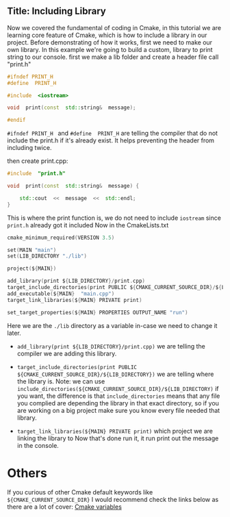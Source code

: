 ﻿## Title: Including Library
Now we covered the fundamental of coding in Cmake, in this tutorial we are learning core feature of Cmake, which is how to include a library in our project. Before demonstrating of how it works, first we need to make our own library. In this example we're going to build a custom, library to print string to our console.
first we make a lib folder and create a header file call "print.h"
```cpp
#ifndef PRINT_H
#define  PRINT_H

#include  <iostream>

void  print(const  std::string&  message);

#endif
```
`#ifndef PRINT_H
` and `#define  PRINT_H` are telling the compiler that do not include the print.h if it's already exist. It helps preventing the header from including twice.

then create print.cpp:
```cpp
#include  "print.h"

void  print(const  std::string&  message) {

	std::cout  <<  message  <<  std::endl;
}
```
This is where the print function is, we do not need to include `iostream` since `print.h` already got it included
Now in the CmakeLists.txt
```c
cmake_minimum_required(VERSION 3.5)

set(MAIN "main")
set(LIB_DIRECTORY "./lib")

project(${MAIN})

add_library(print ${LIB_DIRECTORY}/print.cpp)
target_include_directories(print PUBLIC ${CMAKE_CURRENT_SOURCE_DIR}/${LIB_DIRECTORY})
add_executable(${MAIN}  "main.cpp")
target_link_libraries(${MAIN} PRIVATE print)

set_target_properties(${MAIN} PROPERTIES OUTPUT_NAME "run")
```
Here we are the `./lib` directory as a variable in-case we need to change it later.
- `add_library(print ${LIB_DIRECTORY}/print.cpp)` we are telling the compiler we are adding this library. 
- `target_include_directories(print PUBLIC ${CMAKE_CURRENT_SOURCE_DIR}/${LIB_DIRECTORY})` we are telling where the library is. 
Note: we can use `include_directories(${CMAKE_CURRENT_SOURCE_DIR}/${LIB_DIRECTORY)` if you want, the difference is that `include_directories` means that any file you complied are depending the library in that exact directory, so if you are working on a big project make sure you know every file needed that library.

- `target_link_libraries(${MAIN} PRIVATE print)` which project we are linking the library to
Now that's done run it, it run print out the message in the console.
# Others
If you curious of other Cmake default keywords like `${CMAKE_CURRENT_SOURCE_DIR}` I would recommend check the links below as there are a lot of cover:
[Cmake variables](https://cmake.org/cmake/help/latest/manual/cmake-variables.7.html)
